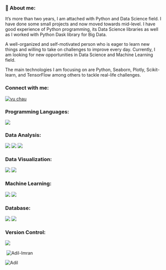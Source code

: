 <h3>💬 About me:</h3>

<p align="left">It’s more than two years, I am attached with Python and Data Science 
field. I have done some small projects and now moved towards mid-level. I have good experience of Python programming, its Data Science 
libraries as well as I worked with Python Dask library for Big Data. </p>
<p align="left">A well-organized and self-motivated person who is eager to learn new things and willing to take on challenges to improve every day. Currently, I am looking for new opportunities in Data Science and Machine Learning field.</p>
<p align="left">The main technologies I am focusing on are Python, Seaborn, Plotly, Scikit-learn, and TensorFlow among others to tackle real-life challenges.</p>

<h3 align="left">Connect with me:</h3>
<p align="left">
<a href="https://www.linkedin.com/in/adil-imran-004552580605/" target="blank"><img align="center" src="https://img.shields.io/badge/LinkedIn-0077B5?style=for-the-badge&logo=linkedin&logoColor=white" alt="vu chau" /></a>
</p>

<h3 align="left">Programming Languages:</h3>
<p align="left"><img src="https://img.shields.io/badge/Python-3776AB?style=for-the-badge&logo=python&logoColor=white">

<h3 align="left">Data Analysis:</h3>
<p align="left"> <img src="https://img.shields.io/badge/Pandas-150458?style=for-the-badge&logo=pandas&logoColor=white"> <img src="https://img.shields.io/badge/Numpy-013243?style=for-the-badge&logo=numpy&logoColor=white"> <img src="https://img.shields.io/badge/Dask-404D59?style=for-the-badge"> </p>

<h3 align="left">Data Visualization:</h3>
<p align="left">  <img src="https://img.shields.io/badge/Seaborn-3776AB?style=for-the-badge">  <img src="https://img.shields.io/badge/Plotly-5D4F85?style=for-the-badge"> </p>

<h3 align="left">Machine Learning:</h3>
<p align="left"> <img src="https://img.shields.io/badge/Scikitlearn-F7931E?style=for-the-badge&logo=scikit-learn&logoColor=white"> <img src="https://img.shields.io/badge/Keras-D00000?style=for-the-badge&logo=keras&logoColor=white"> </p>

<h3 align="left">Database:</h3>
<p align="left"> <img src="https://img.shields.io/badge/SQLite-07405E?style=for-the-badge&logo=sqlite&logoColor=white"> <img src="https://img.shields.io/badge/PostgreSQL-07405E?style=for-the-badge&logo=sqlite&logoColor=white"> </p>
<p align="left">  </p>

<h3 align="left">Version Control:</h3>
<p align="left"> <img src="https://img.shields.io/badge/Git-F05032?style=for-the-badge&logo=git&logoColor=white"> </p>

<p>&nbsp;<img align="center" src="https://github-readme-stats.vercel.app/api?username=adil-imran&show_icons=true&locale=en&theme=radical" alt="Adil-Imran" /></p>


<p><img align="center" src="https://github-readme-streak-stats.herokuapp.com/?user=adil-imran&theme=dark" alt="Adil" /></p>

<!--
**adil-imran** is a ✨ _special_ ✨ repository because its `README.md` (this file) appears on your GitHub profile.

Here are some ideas to get you started:

- 🔭 I’m currently working on ...
- 🌱 I’m currently learning ...
- 👯 I’m looking to collaborate on ...
- 🤔 I’m looking for help with ...
- 💬 Ask me about ...
- 📫 How to reach me: ...
- 😄 Pronouns: ...
- ⚡ Fun fact: ...
-->
